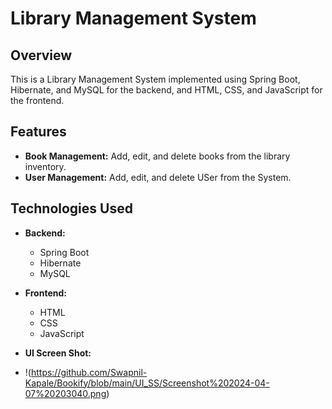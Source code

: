 # Library Management System

## Overview
This is a Library Management System implemented using Spring Boot, Hibernate, and MySQL for the backend, and HTML, CSS, and JavaScript for the frontend.

## Features
- **Book Management:** Add, edit, and delete books from the library inventory.
- **User Management:** Add, edit, and delete USer from the System.

## Technologies Used
- **Backend:**
  - Spring Boot
  - Hibernate
  - MySQL
  
- **Frontend:**
  - HTML
  - CSS
  - JavaScript
 
- **UI Screen Shot:**
- !(https://github.com/Swapnil-Kapale/Bookify/blob/main/UI_SS/Screenshot%202024-04-07%20203040.png)
